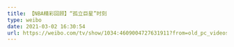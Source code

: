 ```yaml
---
title: 【NBA精彩回顾】“孤立巨星”时刻
type: weibo
date: 2021-03-02 16:30:54
url: https://weibo.com/tv/show/1034:4609004727631911?from=old_pc_videoshow
---
```


<!-- more -->